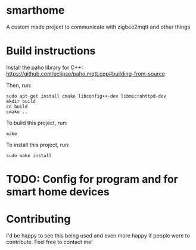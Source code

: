 # smarthome
A custom made project to communicate with zigbee2mqtt and other things

# Build instructions
Install the paho library for C++: https://github.com/eclipse/paho.mqtt.cpp#building-from-source


Then, run:
```
sudo apt-get install cmake libconfig++-dev libmicrohttpd-dev
mkdir build
cd build
cmake ..
```

To build this project, run:
```
make
```

To install this project, run:
```
sudo make install
```

# TODO: Config for program and for smart home devices

# Contributing

I'd be happy to see this being used and even more happy if people were to contribute. Feel free to contact me!


